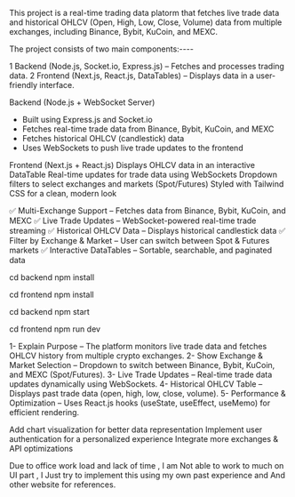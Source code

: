 <!--  Project Summary -->
This project is a real-time  trading data platorm that fetches live trade data and historical OHLCV (Open, High, Low, Close, Volume) data from multiple exchanges, including Binance, Bybit, KuCoin, and MEXC.

The project consists of two main components:----

1️ Backend (Node.js, Socket.io, Express.js) – Fetches and processes trading data.
2️ Frontend (Next.js, React.js, DataTables) – Displays data in a user-friendly interface.


<!-- backend Summary -->
 Backend (Node.js + WebSocket Server)
* Built using Express.js and Socket.io
* Fetches real-time trade data from Binance, Bybit, KuCoin, and MEXC
* Fetches historical OHLCV (candlestick) data
* Uses WebSockets to push live trade updates to the frontend

<!-- frontend Summary -->
 Frontend (Next.js + React.js)
Displays OHLCV data in an interactive DataTable
Real-time updates for trade data using WebSockets
Dropdown filters to select exchanges and markets (Spot/Futures)
Styled with Tailwind CSS for a clean, modern look


<!--  Key Features -->
✅ Multi-Exchange Support – Fetches data from Binance, Bybit, KuCoin, and MEXC
✅ Live Trade Updates – WebSocket-powered real-time trade streaming
✅ Historical OHLCV Data – Displays historical candlestick data
✅ Filter by Exchange & Market – User can switch between Spot & Futures markets
✅ Interactive DataTables – Sortable, searchable, and paginated data


<!-- Install Dependencies -->
cd backend
npm install

<!-- Frontend -->
cd frontend
npm install

<!-- Start Backend -->
cd backend
npm start

<!-- Start Frontend -->
cd frontend
npm run dev



<!--  Demo Walkthrough for Client -->
1- Explain Purpose – The platform monitors live trade data and fetches OHLCV history from multiple crypto exchanges.
2- Show Exchange & Market Selection – Dropdown to switch between Binance, Bybit, KuCoin, and MEXC (Spot/Futures).
3- Live Trade Updates – Real-time trade data updates dynamically using WebSockets.
4- Historical OHLCV Table – Displays past trade data (open, high, low, close, volume).
5- Performance & Optimization – Uses React.js hooks (useState, useEffect, useMemo) for efficient rendering.


<!--  Future Improvements:  We can implement below pointers for better Implementation -->

Add chart visualization for better data representation
Implement user authentication for a personalized experience
Integrate more exchanges & API optimizations

<!-- Developer comment -->
Due to office work load and lack of time , I am Not able to work to much on UI part , 
I Just try to implement this using my own past experience and And other website for references.
 



